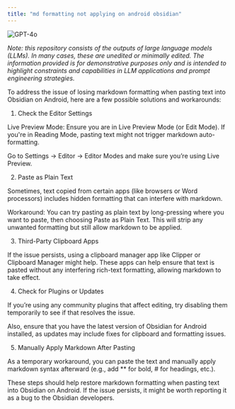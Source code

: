 ```yaml
---
title: "md formatting not applying on android obsidian"
---
```

![GPT-4o](https://img.shields.io/badge/GPT--4o-3333FF?style=for-the-badge&logo=openai&logoColor=white)



*Note: this repository consists of the outputs of large language models (LLMs). In many cases, these are unedited or minimally edited. The information provided is for demonstrative purposes only and is intended to highlight constraints and capabilities in LLM applications and prompt engineering strategies.*


To address the issue of losing markdown formatting when pasting text into Obsidian on Android, here are a few possible solutions and workarounds:

1. Check the Editor Settings

Live Preview Mode: Ensure you are in Live Preview Mode (or Edit Mode). If you're in Reading Mode, pasting text might not trigger markdown auto-formatting.

Go to Settings → Editor → Editor Modes and make sure you’re using Live Preview.



2. Paste as Plain Text

Sometimes, text copied from certain apps (like browsers or Word processors) includes hidden formatting that can interfere with markdown.

Workaround: You can try pasting as plain text by long-pressing where you want to paste, then choosing Paste as Plain Text. This will strip any unwanted formatting but still allow markdown to be applied.


3. Third-Party Clipboard Apps

If the issue persists, using a clipboard manager app like Clipper or Clipboard Manager might help. These apps can help ensure that text is pasted without any interfering rich-text formatting, allowing markdown to take effect.


4. Check for Plugins or Updates

If you’re using any community plugins that affect editing, try disabling them temporarily to see if that resolves the issue.

Also, ensure that you have the latest version of Obsidian for Android installed, as updates may include fixes for clipboard and formatting issues.


5. Manually Apply Markdown After Pasting

As a temporary workaround, you can paste the text and manually apply markdown syntax afterward (e.g., add ** for bold, # for headings, etc.).


These steps should help restore markdown formatting when pasting text into Obsidian on Android. If the issue persists, it might be worth reporting it as a bug to the Obsidian developers.

